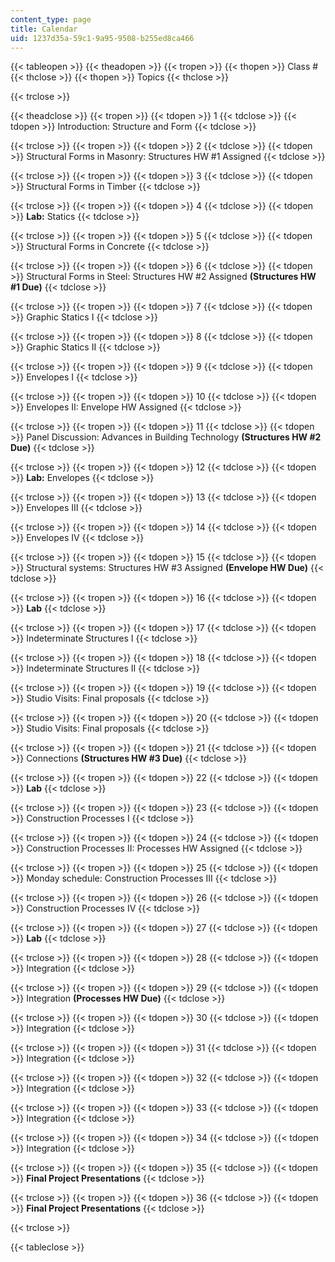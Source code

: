 ```yaml
---
content_type: page
title: Calendar
uid: 1237d35a-59c1-9a95-9508-b255ed8ca466
---
```


{{< tableopen >}}
{{< theadopen >}}
{{< tropen >}}
{{< thopen >}}
Class #
{{< thclose >}}
{{< thopen >}}
Topics
{{< thclose >}}

{{< trclose >}}

{{< theadclose >}}
{{< tropen >}}
{{< tdopen >}}
1
{{< tdclose >}}
{{< tdopen >}}
Introduction: Structure and Form
{{< tdclose >}}

{{< trclose >}}
{{< tropen >}}
{{< tdopen >}}
2
{{< tdclose >}}
{{< tdopen >}}
Structural Forms in Masonry: Structures HW #1 Assigned
{{< tdclose >}}

{{< trclose >}}
{{< tropen >}}
{{< tdopen >}}
3
{{< tdclose >}}
{{< tdopen >}}
Structural Forms in Timber
{{< tdclose >}}

{{< trclose >}}
{{< tropen >}}
{{< tdopen >}}
4
{{< tdclose >}}
{{< tdopen >}}
**Lab:** Statics
{{< tdclose >}}

{{< trclose >}}
{{< tropen >}}
{{< tdopen >}}
5
{{< tdclose >}}
{{< tdopen >}}
Structural Forms in Concrete
{{< tdclose >}}

{{< trclose >}}
{{< tropen >}}
{{< tdopen >}}
6
{{< tdclose >}}
{{< tdopen >}}
Structural Forms in Steel: Structures HW #2 Assigned **(Structures HW #1 Due)**
{{< tdclose >}}

{{< trclose >}}
{{< tropen >}}
{{< tdopen >}}
7
{{< tdclose >}}
{{< tdopen >}}
Graphic Statics I
{{< tdclose >}}

{{< trclose >}}
{{< tropen >}}
{{< tdopen >}}
8
{{< tdclose >}}
{{< tdopen >}}
Graphic Statics II
{{< tdclose >}}

{{< trclose >}}
{{< tropen >}}
{{< tdopen >}}
9
{{< tdclose >}}
{{< tdopen >}}
Envelopes I
{{< tdclose >}}

{{< trclose >}}
{{< tropen >}}
{{< tdopen >}}
10
{{< tdclose >}}
{{< tdopen >}}
Envelopes II: Envelope HW Assigned
{{< tdclose >}}

{{< trclose >}}
{{< tropen >}}
{{< tdopen >}}
11
{{< tdclose >}}
{{< tdopen >}}
Panel Discussion: Advances in Building Technology **(Structures HW #2 Due)**
{{< tdclose >}}

{{< trclose >}}
{{< tropen >}}
{{< tdopen >}}
12
{{< tdclose >}}
{{< tdopen >}}
**Lab:** Envelopes
{{< tdclose >}}

{{< trclose >}}
{{< tropen >}}
{{< tdopen >}}
13
{{< tdclose >}}
{{< tdopen >}}
Envelopes III
{{< tdclose >}}

{{< trclose >}}
{{< tropen >}}
{{< tdopen >}}
14
{{< tdclose >}}
{{< tdopen >}}
Envelopes IV
{{< tdclose >}}

{{< trclose >}}
{{< tropen >}}
{{< tdopen >}}
15
{{< tdclose >}}
{{< tdopen >}}
Structural systems: Structures HW #3 Assigned **(Envelope HW Due)**
{{< tdclose >}}

{{< trclose >}}
{{< tropen >}}
{{< tdopen >}}
16
{{< tdclose >}}
{{< tdopen >}}
**Lab**
{{< tdclose >}}

{{< trclose >}}
{{< tropen >}}
{{< tdopen >}}
17
{{< tdclose >}}
{{< tdopen >}}
Indeterminate Structures I
{{< tdclose >}}

{{< trclose >}}
{{< tropen >}}
{{< tdopen >}}
18
{{< tdclose >}}
{{< tdopen >}}
Indeterminate Structures II
{{< tdclose >}}

{{< trclose >}}
{{< tropen >}}
{{< tdopen >}}
19
{{< tdclose >}}
{{< tdopen >}}
Studio Visits: Final proposals
{{< tdclose >}}

{{< trclose >}}
{{< tropen >}}
{{< tdopen >}}
20
{{< tdclose >}}
{{< tdopen >}}
Studio Visits: Final proposals
{{< tdclose >}}

{{< trclose >}}
{{< tropen >}}
{{< tdopen >}}
21
{{< tdclose >}}
{{< tdopen >}}
Connections **(Structures HW #3 Due)**
{{< tdclose >}}

{{< trclose >}}
{{< tropen >}}
{{< tdopen >}}
22
{{< tdclose >}}
{{< tdopen >}}
**Lab**
{{< tdclose >}}

{{< trclose >}}
{{< tropen >}}
{{< tdopen >}}
23
{{< tdclose >}}
{{< tdopen >}}
Construction Processes I
{{< tdclose >}}

{{< trclose >}}
{{< tropen >}}
{{< tdopen >}}
24
{{< tdclose >}}
{{< tdopen >}}
Construction Processes II: Processes HW Assigned
{{< tdclose >}}

{{< trclose >}}
{{< tropen >}}
{{< tdopen >}}
25
{{< tdclose >}}
{{< tdopen >}}
Monday schedule: Construction Processes III
{{< tdclose >}}

{{< trclose >}}
{{< tropen >}}
{{< tdopen >}}
26
{{< tdclose >}}
{{< tdopen >}}
Construction Processes IV
{{< tdclose >}}

{{< trclose >}}
{{< tropen >}}
{{< tdopen >}}
27
{{< tdclose >}}
{{< tdopen >}}
**Lab**
{{< tdclose >}}

{{< trclose >}}
{{< tropen >}}
{{< tdopen >}}
28
{{< tdclose >}}
{{< tdopen >}}
Integration
{{< tdclose >}}

{{< trclose >}}
{{< tropen >}}
{{< tdopen >}}
29
{{< tdclose >}}
{{< tdopen >}}
Integration **(Processes HW Due)**
{{< tdclose >}}

{{< trclose >}}
{{< tropen >}}
{{< tdopen >}}
30
{{< tdclose >}}
{{< tdopen >}}
Integration
{{< tdclose >}}

{{< trclose >}}
{{< tropen >}}
{{< tdopen >}}
31
{{< tdclose >}}
{{< tdopen >}}
Integration
{{< tdclose >}}

{{< trclose >}}
{{< tropen >}}
{{< tdopen >}}
32
{{< tdclose >}}
{{< tdopen >}}
Integration
{{< tdclose >}}

{{< trclose >}}
{{< tropen >}}
{{< tdopen >}}
33
{{< tdclose >}}
{{< tdopen >}}
Integration
{{< tdclose >}}

{{< trclose >}}
{{< tropen >}}
{{< tdopen >}}
34
{{< tdclose >}}
{{< tdopen >}}
Integration
{{< tdclose >}}

{{< trclose >}}
{{< tropen >}}
{{< tdopen >}}
35
{{< tdclose >}}
{{< tdopen >}}
**Final Project Presentations**
{{< tdclose >}}

{{< trclose >}}
{{< tropen >}}
{{< tdopen >}}
36
{{< tdclose >}}
{{< tdopen >}}
**Final Project Presentations**
{{< tdclose >}}

{{< trclose >}}

{{< tableclose >}}